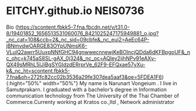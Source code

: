 # EITCHY.github.io NEIS0736 

Bio
(https://scontent.fbkk5-7.fna.fbcdn.net/v/t31.0-8/19401852_1656513531060076_8421025247175949881_o.jpg?_nc_cat=108&ccb=2&_nc_sid=09cbfe&_nc_eui2=AeEc64P-jBNmvdwOARGE83OYpUNmsK6-VLulQ2awrr5UuxpNNfGHC94gnwwecnnewjKeBOlncjQDda6dKFBpgoUF&_nc_ohc=k745aS8SL-gAX_0j324&_nc_oc=AQley2ijhNPv91eAXv-QX49sMRhL5IJiBgSYGIdzdERrprVe_62F9-EFQxae57yXu-k&_nc_ht=scontent.fbkk5-7.fna&oh=272fc82cc02b3536a29fe307dea5aaf3&oe=5FDEA1F6){:hight="50%" width="50%"}
My name is Narunart Vongeium . I live in Samutprakarn. I graduated with a bachelor’s degree in Information communication  technology from The University of the Thai Chamber of Commerce.Currenty working at Kratos co.,ltd , Network administrator
 
